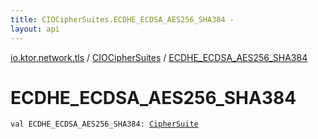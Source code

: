 ```yaml
---
title: CIOCipherSuites.ECDHE_ECDSA_AES256_SHA384 - 
layout: api
---
```


<div class='api-docs-breadcrumbs'><a href="../index.html">io.ktor.network.tls</a> / <a href="index.html">CIOCipherSuites</a> / <a href="./-e-c-d-h-e_-e-c-d-s-a_-a-e-s256_-s-h-a384.html">ECDHE_ECDSA_AES256_SHA384</a></div>

# ECDHE_ECDSA_AES256_SHA384

<div class="signature"><code><span class="keyword">val </span><span class="identifier">ECDHE_ECDSA_AES256_SHA384</span><span class="symbol">: </span><a href="../-cipher-suite/index.html"><span class="identifier">CipherSuite</span></a></code></div>
